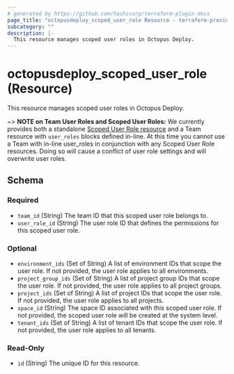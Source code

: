 ```yaml
---
# generated by https://github.com/hashicorp/terraform-plugin-docs
page_title: "octopusdeploy_scoped_user_role Resource - terraform-provider-octopusdeploy"
subcategory: ""
description: |-
  This resource manages scoped user roles in Octopus Deploy.
---
```


# octopusdeploy_scoped_user_role (Resource)

This resource manages scoped user roles in Octopus Deploy.

~> **NOTE on Team User Roles and Scoped User Roles:** We currently
provides both a standalone [Scoped User Role resource](scoped_user_role.html)
and a Team resource with `user_roles` blocks defined in-line. At this time you 
cannot use a Team with in-line user_roles in conjunction with any Scoped User Role 
resources. Doing so will cause a conflict of user role settings and will overwrite 
user roles.


<!-- schema generated by tfplugindocs -->
## Schema

### Required

- `team_id` (String) The team ID that this scoped user role belongs to.
- `user_role_id` (String) The user role ID that defines the permissions for this scoped user role.

### Optional

- `environment_ids` (Set of String) A list of environment IDs that scope the user role. If not provided, the user role applies to all environments.
- `project_group_ids` (Set of String) A list of project group IDs that scope the user role. If not provided, the user role applies to all project groups.
- `project_ids` (Set of String) A list of project IDs that scope the user role. If not provided, the user role applies to all projects.
- `space_id` (String) The space ID associated with this scoped user role. If not provided, the scoped user role will be created at the system level.
- `tenant_ids` (Set of String) A list of tenant IDs that scope the user role. If not provided, the user role applies to all tenants.

### Read-Only

- `id` (String) The unique ID for this resource.

